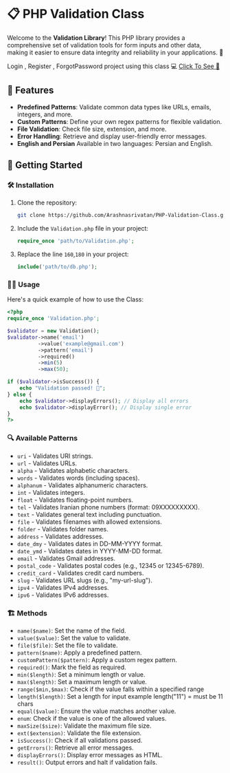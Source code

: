 # 📋 PHP Validation Class

Welcome to the **Validation Library**! This PHP library provides a comprehensive set of validation tools for form inputs and other data, making it easier to ensure data integrity and reliability in your applications. 🚀

Login , Register , ForgotPassword project using this class 💻 <a href="https://github.com/Arashnasrivatan/Secure-Login-Register">Click To See 👀</a>


## 🎯 Features

- **Predefined Patterns**: Validate common data types like URLs, emails, integers, and more.
- **Custom Patterns**: Define your own regex patterns for flexible validation.
- **File Validation**: Check file size, extension, and more.
- **Error Handling**: Retrieve and display user-friendly error messages.
- **English and Persian** Available in two languages: Persian and English.

## 🚀 Getting Started

### 🛠️ Installation

1. Clone the repository:
   ```bash
   git clone https://github.com/Arashnasrivatan/PHP-Validation-Class.git
   ```
2. Include the `Validation.php` file in your project:
   ```php
   require_once 'path/to/Validation.php';
   ```

3. Replace the line `160`,`180` in your project:
   ```php
   include('path/to/db.php');
   ```

### 🧑‍💻 Usage

Here's a quick example of how to use the Class:

```php
<?php
require_once 'Validation.php';

$validator = new Validation();
$validator->name('email')
          ->value('example@gmail.com')
          ->pattern('email')
          ->required()
          ->min(5)
          ->max(50);

if ($validator->isSuccess()) {
    echo "Validation passed! 🎉";
} else {
    echo $validator->displayErrors(); // Display all errors
    echo $validator->displayError(); // Display single error
}
?>
```

### 🔍 Available Patterns

- `uri` - Validates URI strings.
- `url` - Validates URLs.
- `alpha` - Validates alphabetic characters.
- `words` - Validates words (including spaces).
- `alphanum` - Validates alphanumeric characters.
- `int` - Validates integers.
- `float` - Validates floating-point numbers.
- `tel` - Validates Iranian phone numbers (format: 09XXXXXXXXX).
- `text` - Validates general text including punctuation.
- `file` - Validates filenames with allowed extensions.
- `folder` - Validates folder names.
- `address` - Validates addresses.
- `date_dmy` - Validates dates in DD-MM-YYYY format.
- `date_ymd` - Validates dates in YYYY-MM-DD format.
- `email` - Validates Gmail addresses.
- `postal_code` - Validates postal codes (e.g., 12345 or 12345-6789).
- `credit_card` - Validates credit card numbers.
- `slug` - Validates URL slugs (e.g., "my-url-slug").
- `ipv4` - Validates IPv4 addresses.
- `ipv6` - Validates IPv6 addresses.

### 🏗️ Methods

- `name($name)`: Set the name of the field.
- `value($value)`: Set the value to validate.
- `file($file)`: Set the file to validate.
- `pattern($name)`: Apply a predefined pattern.
- `customPattern($pattern)`: Apply a custom regex pattern.
- `required()`: Mark the field as required.
- `min($length)`: Set a minimum length or value.
- `max($length)`: Set a maximum length or value.
- `range($min,$max)`: Check if the value falls within a specified range
- `length($length)`: Set a length for input example length("11") = must be 11 chars
- `equal($value)`: Ensure the value matches another value.
- `enum`: Check if the value is one of the allowed values.
- `maxSize($size)`: Validate the maximum file size.
- `ext($extension)`: Validate the file extension.
- `isSuccess()`: Check if all validations passed.
- `getErrors()`: Retrieve all error messages.
- `displayErrors()`: Display error messages as HTML.
- `result()`: Output errors and halt if validation fails.
